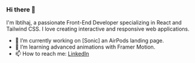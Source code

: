 ### Hi there 👋

I'm Ibtihaj, a passionate Front-End Developer specializing in React and Tailwind CSS. I love creating interactive and responsive web applications.

- 🔭 I’m currently working on [Sonic]  an AirPods landing page.
- 🌱 I’m learning advanced animations with Framer Motion.
- 📫 How to reach me: [LinkedIn](https://linkedin.com/in/ibtihaj)
